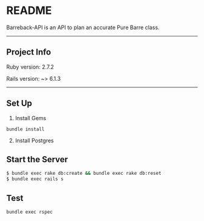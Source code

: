 # README

Barreback-API is an API to plan an accurate Pure Barre class.

---

## Project Info

Ruby version: 2.7.2

Rails version: ~> 6.1.3

---

## Set Up

1. Install Gems

```
bundle install
```

2. Install Postgres

## Start the Server

```bash
$ bundle exec rake db:create && bundle exec rake db:reset
$ bundle exec rails s
```

## Test

```
bundle exec rspec
```
